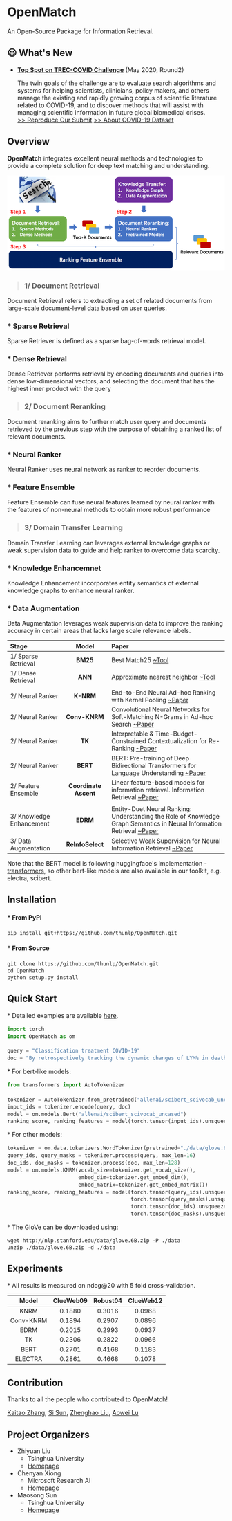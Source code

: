 # OpenMatch
An Open-Source Package for Information Retrieval.

## 😃 What's New
* **[Top Spot on TREC-COVID Challenge](https://ir.nist.gov/covidSubmit/about.html)** (May 2020, Round2)

  The twin goals of the challenge are to evaluate search algorithms and systems for helping scientists, clinicians, policy makers, and others manage the existing and rapidly growing corpus of scientific literature related to COVID-19, and to discover methods that will assist with managing scientific information in future global biomedical crises. \
  [>> Reproduce Our Submit](./docs/experiments-treccovid.md) [>> About COVID-19 Dataset](https://www.semanticscholar.org/cord19)

## Overview
**OpenMatch** integrates excellent neural methods and technologies to provide a complete solution for deep text matching and understanding.

![Framework](./framework.png)

>### 1/ Document Retrieval

  Document Retrieval refers to extracting a set of related documents from large-scale document-level data based on user queries.

### **\* Sparse Retrieval**

Sparse Retriever is defined as a sparse bag-of-words retrieval model.

### **\* Dense Retrieval**

Dense Retriever performs retrieval by encoding documents and queries into dense low-dimensional vectors, and selecting the document that has the highest inner product with the query

>### 2/ Document Reranking

Document reranking aims to further match user query and documents retrieved by the previous step with the purpose of obtaining a ranked list of relevant documents.

### **\* Neural Ranker**

Neural Ranker uses neural network as ranker to reorder documents.


### **\* Feature Ensemble**

Feature Ensemble can fuse neural features learned by neural ranker with the features of non-neural methods to obtain more robust performance

>### 3/ Domain Transfer Learning

  Domain Transfer Learning can leverages external knowledge graphs or weak supervision data to guide and help ranker to overcome data scarcity.

### **\* Knowledge Enhancemnet**

  Knowledge Enhancement incorporates entity semantics of external knowledge graphs to enhance neural ranker.

### **\* Data Augmentation**

  Data Augmentation leverages weak supervision data to improve the ranking accuracy in certain areas that lacks large scale relevance labels.


  |Stage|Model|Paper|
  |:----|:----:|:----|
  |1/ Sparse Retrieval|**BM25**|Best Match25 [~Tool](https://github.com/castorini/anserini)|
  |1/ Dense Retrieval|**ANN**|Approximate nearest neighbor [~Tool](https://github.com/facebookresearch/faiss)|
  ||
  |2/ Neural Ranker|**K-NRM**|End-to-End Neural Ad-hoc Ranking with Kernel Pooling [~Paper](https://dl.acm.org/doi/pdf/10.1145/3077136.3080809)|
  |2/ Neural Ranker|**Conv-KNRM**|Convolutional Neural Networks for Soft-Matching N-Grams in Ad-hoc Search [~Paper](https://dl.acm.org/doi/pdf/10.1145/3159652.3159659)|
  |2/ Neural Ranker|**TK**|Interpretable & Time-Budget-Constrained Contextualization for Re-Ranking [~Paper](https://arxiv.org/pdf/2002.01854.pdf)|
  |2/ Neural Ranker|**BERT**|BERT: Pre-training of Deep Bidirectional Transformers for Language Understanding [~Paper](https://arxiv.org/pdf/1810.04805.pdf)|
  |2/ Feature Ensemble|**Coordinate Ascent**|Linear feature-based models for information retrieval. Information Retrieval [~Paper](https://lintool.github.io/Ivory/docs/publications/Metzler_Croft_2007.pdf)
  ||
  |3/ Knowledge Enhancement|**EDRM**|Entity-Duet Neural Ranking: Understanding the Role of Knowledge Graph Semantics in Neural Information Retrieval [~Paper](https://arxiv.org/pdf/1805.07591.pdf)|
  |3/ Data Augmentation|**ReInfoSelect**|Selective Weak Supervision for Neural Information Retrieval [~Paper](https://arxiv.org/pdf/2001.10382v1.pdf)|

  Note that the BERT model is following huggingface's implementation - [transformers](https://github.com/huggingface/transformers), so other bert-like models are also available in our toolkit, e.g. electra, scibert.

## Installation

#### \* From PyPI

```
pip install git+https://github.com/thunlp/OpenMatch.git
```

#### \* From Source
```
git clone https://github.com/thunlp/OpenMatch.git
cd OpenMatch
python setup.py install
```

## Quick Start

\*  Detailed examples are available [here](./docs/openmatch.md).

```python
import torch
import OpenMatch as om

query = "Classification treatment COVID-19"
doc = "By retrospectively tracking the dynamic changes of LYM% in death cases and cured cases, this study suggests that lymphocyte count is an effective and reliable indicator for disease classification and prognosis in COVID-19 patients."
```

\*  For bert-like models:

```python
from transformers import AutoTokenizer

tokenizer = AutoTokenizer.from_pretrained("allenai/scibert_scivocab_uncased")
input_ids = tokenizer.encode(query, doc)
model = om.models.Bert("allenai/scibert_scivocab_uncased")
ranking_score, ranking_features = model(torch.tensor(input_ids).unsqueeze(0))
```

\*  For other models:

```python
tokenizer = om.data.tokenizers.WordTokenizer(pretrained="./data/glove.6B.300d.txt")
query_ids, query_masks = tokenizer.process(query, max_len=16)
doc_ids, doc_masks = tokenizer.process(doc, max_len=128)
model = om.models.KNRM(vocab_size=tokenizer.get_vocab_size(),
                       embed_dim=tokenizer.get_embed_dim(),
                       embed_matrix=tokenizer.get_embed_matrix())
ranking_score, ranking_features = model(torch.tensor(query_ids).unsqueeze(0),
                                        torch.tensor(query_masks).unsqueeze(0),
                                        torch.tensor(doc_ids).unsqueeze(0),
                                        torch.tensor(doc_masks).unsqueeze(0))
```

\*  The GloVe can be downloaded using:

```
wget http://nlp.stanford.edu/data/glove.6B.zip -P ./data
unzip ./data/glove.6B.zip -d ./data
```

## Experiments
\* All results is measured on ndcg@20 with 5 fold cross-validation.

  |Model|ClueWeb09|Robust04|ClueWeb12|
  |:---:|:-------:|:------:|:-------:|
  |KNRM|0.1880|0.3016|0.0968|
  |Conv-KNRM|0.1894|0.2907|0.0896|
  |EDRM|0.2015|0.2993|0.0937|
  |TK|0.2306|0.2822|0.0966|
  |BERT|0.2701|0.4168|0.1183|
  |ELECTRA|0.2861|0.4668|0.1078|


## Contribution
Thanks to all the people who contributed to OpenMatch!

[Kaitao Zhang](https://github.com/zkt12), [Si Sun](https://github.com/SunSiShining), [Zhenghao Liu](http://nlp.csai.tsinghua.edu.cn/~lzh/), [Aowei Lu](https://github.com/LAW991224)

## Project Organizers
- Zhiyuan Liu
  * Tsinghua University
  * [Homepage](http://nlp.csai.tsinghua.edu.cn/~lzy/)
- Chenyan Xiong
  * Microsoft Research AI
  * [Homepage](https://www.microsoft.com/en-us/research/people/cxiong/)
- Maosong Sun
  * Tsinghua University
  * [Homepage](http://nlp.csai.tsinghua.edu.cn/staff/sms/)
